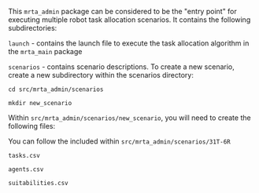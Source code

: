 This `mrta_admin` package can be considered to be the "entry point" for executing multiple robot task allocation scenarios. It contains the following subdirectories:

 `launch` - contains the launch file to execute the task allocation algorithm in the `mrta_main` package

 `scenarios` - contains scenario descriptions. To create a new scenario, create a new subdirectory within the scenarios directory:

  `cd src/mrta_admin/scenarios`

   `mkdir new_scenario`

   Within  `src/mrta_admin/scenarios/new_scenario`, you will need to create the following files:

  You can follow the included within `src/mrta_admin/scenarios/31T-6R`
  
  `tasks.csv`

  `agents.csv`

  `suitabilities.csv`

  
   
 
